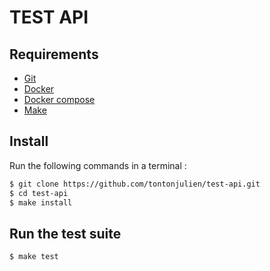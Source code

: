 TEST API
=========

Requirements
------------
* [Git](https://git-scm.com/downloads)
* [Docker](https://www.docker.com/community-edition#/download)
* [Docker compose](https://docs.docker.com/compose/install/)
* [Make](http://www.gnu.org/software/make/)

Install
-------

Run the following commands in a terminal :

```bash
$ git clone https://github.com/tontonjulien/test-api.git
$ cd test-api
$ make install
```


Run the test suite
-------

```bash
$ make test

```
